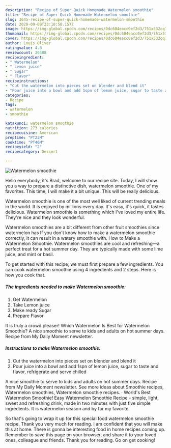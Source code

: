 ```yaml
---
description: "Recipe of Super Quick Homemade Watermelon smoothie"
title: "Recipe of Super Quick Homemade Watermelon smoothie"
slug: 3645-recipe-of-super-quick-homemade-watermelon-smoothie
date: 2020-09-08T23:10:58.157Z
image: https://img-global.cpcdn.com/recipes/0dc604eacc0ef2d3/751x532cq70/watermelon-smoothie-recipe-main-photo.jpg
thumbnail: https://img-global.cpcdn.com/recipes/0dc604eacc0ef2d3/751x532cq70/watermelon-smoothie-recipe-main-photo.jpg
cover: https://img-global.cpcdn.com/recipes/0dc604eacc0ef2d3/751x532cq70/watermelon-smoothie-recipe-main-photo.jpg
author: Louis Oliver
ratingvalue: 4.8
reviewcount: 36488
recipeingredient:
- " Watermelon"
- " Lemon juice"
- " Sugar"
- " Flavor"
recipeinstructions:
- "Cut the watermelon into pieces set on blender and blend it"
- "Pour juice into a bowl and add 1spn of lemon juice, sugar to taste and flavor, refrigerate and serve chilled"
categories:
- Recipe
tags:
- watermelon
- smoothie

katakunci: watermelon smoothie 
nutrition: 273 calories
recipecuisine: American
preptime: "PT22M"
cooktime: "PT46M"
recipeyield: "2"
recipecategory: Dessert

---
```



![Watermelon smoothie](https://img-global.cpcdn.com/recipes/0dc604eacc0ef2d3/751x532cq70/watermelon-smoothie-recipe-main-photo.jpg)

Hello everybody, it's Brad, welcome to our recipe site. Today, I will show you a way to prepare a distinctive dish, watermelon smoothie. One of my favorites. This time, I will make it a bit unique. This will be really delicious.

Watermelon smoothie is one of the most well liked of current trending meals in the world. It is enjoyed by millions every day. It's easy, it's quick, it tastes delicious. Watermelon smoothie is something which I've loved my entire life. They're nice and they look wonderful.

Watermelon smoothies are a bit different from other fruit smoothies since watermelon has If you don&#39;t know how to make a watermelon smoothie correctly, it can result in a watery smoothie with. How to Make a Watermelon Smoothie. Watermelon smoothies are cool and refreshing—a perfect treat for a hot summer day. They are typically made with some lime juice, and mint or basil.


To get started with this recipe, we must first prepare a few ingredients. You can cook watermelon smoothie using 4 ingredients and 2 steps. Here is how you cook that.

<!--inarticleads1-->

##### The ingredients needed to make Watermelon smoothie:

1. Get  Watermelon
1. Take  Lemon juice
1. Make ready  Sugar
1. Prepare  Flavor


It is truly a crowd pleaser! Which Watermelon Is Best for Watermelon Smoothie? A nice smoothie to serve to kids and adults on hot summer days. Recipe from My Daily Moment newsletter. 

<!--inarticleads2-->

##### Instructions to make Watermelon smoothie:

1. Cut the watermelon into pieces set on blender and blend it
1. Pour juice into a bowl and add 1spn of lemon juice, sugar to taste and flavor, refrigerate and serve chilled


A nice smoothie to serve to kids and adults on hot summer days. Recipe from My Daily Moment newsletter. See more ideas about Smoothie recipes, Watermelon smoothies, Watermelon smoothie recipes. · World&#39;s Best Watermelon Smoothie! Easy Watermelon Smoothie Recipe - simple, light, sweet and refreshing drink, made in two minutes with just five simple ingredients. It is watermelon season and by far my favorite. 

So that's going to wrap it up for this special food watermelon smoothie recipe. Thank you very much for reading. I am confident that you will make this at home. There is gonna be interesting food in home recipes coming up. Remember to save this page on your browser, and share it to your loved ones, colleague and friends. Thank you for reading. Go on get cooking!
